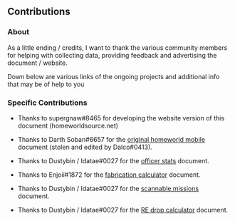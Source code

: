 ## Contributions
### About
As a little ending / credits, I want to thank the various community members for helping with collecting data, providing feedback and advertising the document / website.

Down below are various links of the ongoing projects and additional info that may be of help to you

### Specific Contributions

- Thanks to supergnaw#8465 for developing the website version of this document (homeworldsource.net)

- Thanks to Darth Soban#6657 for the [original homeworld mobile](https://docs.google.com/spreadsheets/d/12iWLhVbR2lXX7tMhICaBAc8EpBKkGWWv/edit) document (stolen and edited by Dalco#0413).

- Thanks to Dustybin / Idatae#0027 for the [officer stats](https://docs.google.com/spreadsheets/d/1nUBzoUtgAA21njxxOCFGNhYT9QfeLJohRZWE-dcQH-w/edit) document.

- Thanks to Enjoii#1872 for the [fabrication calculator](https://docs.google.com/spreadsheets/d/1GBqNbPyr9t8koxJQltBMn7JO6NQOmn2uFAE0qapBhx0/edit) document.

- Thanks to Dustybin / Idatae#0027 for the [scannable missions](https://docs.google.com/spreadsheets/d/1hNW4TC4KyoRIAp17KT9mmLPQZSfBMuzUd_add5SD5Ow/edit) document.

- Thanks to Dustybin / Idatae#0027 for the [RE drop calculator](https://docs.google.com/spreadsheets/d/1JqfBCdCmyBmTJGWVyE3GnRsxNpmXgk2PqaWrbVKSAZk/edit) document.
 

